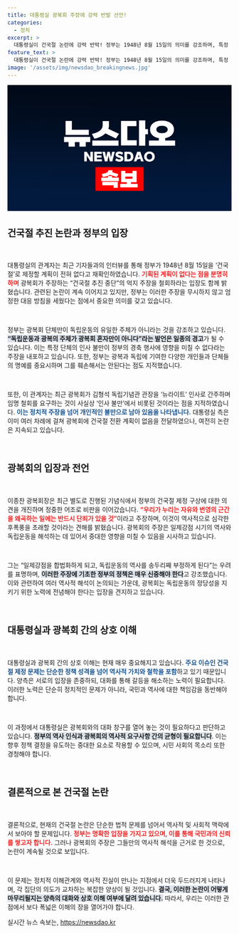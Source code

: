 ```yaml
---
title: 대통령실 광복회 주장에 강력 반발 선언!
categories:
  - 정치
excerpt: >
  대통령실이 건국절 논란에 강력 반박! 정부는 1948년 8월 15일의 의미를 강조하며, 특정 단체의 주장을 일축하고 독립운동의 명예를 지키겠다고 밝혔다. 광복회와의 갈등 속에서도 정부의 입장은 흔들리지 않고 있습니다.
feature_text: >
  대통령실이 건국절 논란에 강력 반박! 정부는 1948년 8월 15일의 의미를 강조하며, 특정 단체의 주장을 일축하고 독립운동의 명예를 지키겠다고 밝혔다. 광복회와의 갈등 속에서도 정부의 입장은 흔들리지 않고 있습니다.
image: '/assets/img/newsdao_breakingnews.jpg'
---
```


<p><img src="/assets/img/newsdao_breakingnews.jpg" alt="koreaapp 속보" /></p>

<h2 data-ke-size="size26">건국절 추진 논란과 정부의 입장</h2>

<p data-ke-size="size16">&nbsp;</p>

<p>대통령실의 관계자는 최근 기자들과의 인터뷰를 통해 정부가 1948년 8월 15일을 ‘건국절’로 제정할 계획이 전혀 없다고 재확인하였습니다. <b><span style="color: #ee2323;">기획된 계획이 없다는 점을 분명히 하며</span></b> 광복회가 주장하는 “건국절 추진 중단”의 억지 주장을 철회하라는 입장도 함께 밝혔습니다. 관련된 논란이 계속 이어지고 있지만, 정부는 이러한 주장을 무시하지 않고 엄정한 대응 방침을 세웠다는 점에서 중요한 의미를 갖고 있습니다.</p>

<p data-ke-size="size16">&nbsp;</p>

<p>정부는 광복회 단체만이 독립운동의 유일한 주체가 아니라는 것을 강조하고 있습니다. <b><span style="background-color: #21538527;">“독립운동과 광복의 주체가 광복회 혼자만이 아니다”라는 발언은 일종의 경고</span></b>가 될 수 있습니다. 이는 특정 단체의 인사 불만이 정부의 경축 행사에 영향을 미칠 수 없다라는 주장을 내포하고 있습니다. 또한, 정부는 광복과 독립에 기여한 다양한 개인들과 단체들의 명예를 중요시하며 그를 훼손해서는 안된다는 점도 지적했습니다.</p>

<p data-ke-size="size16">&nbsp;</p>

<p>또한, 이 관계자는 최근 광복회가 김형석 독립기념관 관장을 ‘뉴라이트’ 인사로 간주하며 임명 철회를 요구하는 것이 사실상 ‘인사 불만’에서 비롯된 것이라는 점을 지적하였습니다. <b><span style="color: #1a5490;">이는 정치적 주장을 넘어 개인적인 불만으로 남아 있음을 나타냅니다.</span></b> 대통령실 측은 이미 여러 차례에 걸쳐 광복회에 건국절 전환 계획이 없음을 전달하였으나, 여전히 논란은 지속되고 있습니다.</p>

<p data-ke-size="size16">&nbsp;</p>

<h2 data-ke-size="size26">광복회의 입장과 전언</h2>

<p data-ke-size="size16">&nbsp;</p>

<p>이종찬 광복회장은 최근 별도로 진행된 기념식에서 정부의 건국절 제정 구상에 대한 의견을 개진하며 정중한 어조로 비판을 이어갔습니다. <b><span style="color: #ee2323;">“우리가 누리는 자유와 번영의 근간을 왜곡하는 일에는 반드시 단죄가 있을 것”</span></b>이라고 주장하며, 이것이 역사적으로 심각한 후폭풍을 초래할 것이라는 견해를 밝혔습니다. 광복회의 주장은 일제강점 시기의 역사와 독립운동을 해석하는 데 있어서 중대한 영향을 미칠 수 있음을 시사하고 있습니다.</p>

<p data-ke-size="size16">&nbsp;</p>

<p>그는 “일제강점을 합법화하게 되고, 독립운동의 역사를 송두리째 부정하게 된다”는 우려를 표명하며, <b><span style="background-color: #21538527;">이러한 주장에 기초한 정부의 정책은 매우 신중해야 한다</span></b>고 강조했습니다. 이와 관련하여 여러 역사적 해석이 논의되는 가운데, 광복회는 독립운동의 정당성을 지키기 위한 노력에 전념해야 한다는 입장을 견지하고 있습니다.</p>

<p data-ke-size="size16">&nbsp;</p>

<h2 data-ke-size="size26">대통령실과 광복회 간의 상호 이해</h2>

<p data-ke-size="size16">&nbsp;</p>

<p>대통령실과 광복회 간의 상호 이해는 현재 매우 중요해지고 있습니다. <b><span style="color: #1a5490;">주요 이슈인 건국절 제정 문제는 단순한 정책 성격을 넘어 역사적 가치와 철학을 포함</span></b>하고 있기 때문입니다. 양측은 서로의 입장을 존중하되, 대화를 통해 갈등을 해소하는 노력이 필요합니다. 이러한 노력은 단순히 정치적인 문제가 아니라, 국민과 역사에 대한 책임감을 동반해야 합니다.</p>

<p data-ke-size="size16">&nbsp;</p>

<p>이 과정에서 대통령실은 광복회와의 대화 창구를 열어 놓는 것이 필요하다고 판단하고 있습니다. <b><span style="background-color: #21538527;">정부의 역사 인식과 광복회의 역사적 요구사항 간의 균형이 필요합니다</span></b>. 이는 향후 정책 결정을 유도하는 중대한 요소로 작용할 수 있으며, 시민 사회의 목소리 또한 경청해야 합니다. </p>

<p data-ke-size="size16">&nbsp;</p>

<h2 data-ke-size="size26">결론적으로 본 건국절 논란</h2>

<p data-ke-size="size16">&nbsp;</p>

<p>결론적으로, 현재의 건국절 논란은 단순한 법적 문제를 넘어서 역사적 및 사회적 맥락에서 보아야 할 문제입니다. <b><span style="color: #ee2323;">정부는 명확한 입장을 가지고 있으며, 이를 통해 국민과의 신뢰를 쌓고자 합니다.</span></b> 그러나 광복회의 주장은 그들만의 역사적 해석을 근거로 한 것으로, 논란이 계속될 것으로 보입니다. </p>

<p data-ke-size="size16">&nbsp;</p>

<p>이 문제는 정치적 이해관계와 역사적 진실이 만나는 지점에서 더욱 두드러지게 나타나며, 각 집단의 의도가 교차하는 복잡한 양상이 될 것입니다. <b><span style="background-color: #21538527;">결국, 이러한 논란이 어떻게 마무리될지는 양측의 대화와 상호 이해 여부에 달려 있습니다.</span></b> 따라서, 우리는 이러한 관점에서 보다 폭넓은 이해의 장을 열어가야 합니다.</p>
실시간 뉴스 속보는, <a href="https://newsdao.kr" rel="dofollow">https://newsdao.kr</a>


